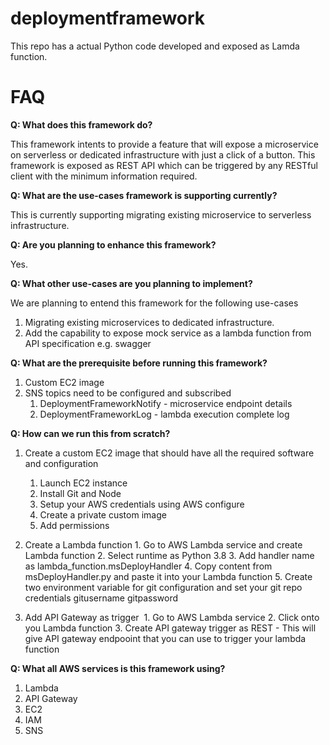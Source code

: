 # deploymentframework
This repo has a actual Python code developed and exposed as Lamda function.


# FAQ
**Q: What does this framework do?**

This framework intents to provide a feature that will expose a microservice on serverless or dedicated infrastructure with just a click of a button. 
This framework is exposed as REST API which can be triggered by any RESTful client with the minimum information required.

**Q: What are the use-cases framework is supporting currently?**

This is currently supporting migrating existing microservice to serverless infrastructure. 

**Q: Are you planning to enhance this framework?**

Yes.

**Q: What other use-cases are you planning to implement?**

We are planning to entend this framework for the following use-cases
1. Migrating existing microservices to dedicated infrastructure.
2. Add the capability to expose mock service as a lambda function from API specification e.g. swagger

**Q: What are the prerequisite before running this framework?**

1. Custom EC2 image 
2. SNS topics need to be configured and subscribed        
	1. DeploymentFrameworkNotify - microservice endpoint details 
	2. DeploymentFrameworkLog - lambda execution complete log   

**Q: How can we run this from scratch?**

1. Create a custom EC2 image that should have all the required software and configuration           
	1. Launch EC2 instance
	2. Install Git and Node
	3. Setup your AWS credentials using AWS configure 
	4. Create a private custom image 
	5. Add permissions 
	
2. Create a Lambda function
        1. Go to AWS Lambda service and create Lambda function
	2. Select runtime as Python 3.8
	3. Add handler name as lambda_function.msDeployHandler
	4. Copy content from msDeployHandler.py and paste it into your Lambda function
	5. Create two environment variable for git configuration and set your git repo credentials
		 gitusername
		 gitpassword

3. Add API Gateway as trigger 
        1. Go to AWS Lambda service
	2. Click onto you Lambda function
	3. Create API gateway trigger as REST - This will give API gateway endpooint that you can use to trigger your lambda function

**Q: What all AWS services is this framework using?**

1. Lambda
2. API Gateway
3. EC2
4. IAM
5. SNS
